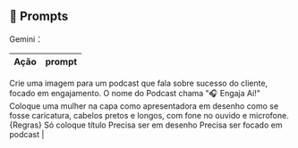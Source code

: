 ## 🧠 Prompts


Gemini：

|   Ação   | prompt                                                                                                                                                                                                                                                                         |
| :------: | ------------------------------------------------------------------------------------------------------------------------------------------------------------------------------------------------------------------------------------------------------------------------------ |
Crie uma imagem para um podcast que fala sobre sucesso do cliente, focado em engajamento. O nome do Podcast chama "🎧 Engaja Aí!" 
Coloque uma mulher na capa como apresentadora em desenho como se fosse caricatura, cabelos pretos e longos, com fone no ouvido e microfone. {Regras} Só coloque título
Precisa ser em desenho
Precisa ser focado em podcast                                              |
